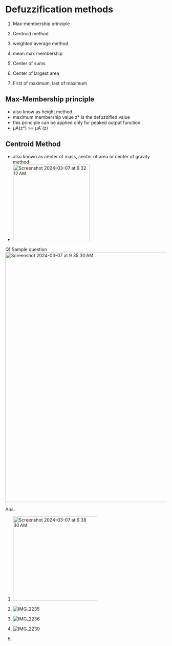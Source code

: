   
# Defuzzification methods

1.  Max-membership principle
    
2.  Centroid method
    
3.  weighted average method
    
4.  mean max membership
    
5.  Center of sums
    
6.  Center of largest area
    
7.  First of maximum, last of maximum


## Max-Membership principle 
- also know as height method
- maximum membership value z* is the defuzzified value
- this principle can be applied only for peaked output function
- μA​(z*) >= μA​`(z) 

## Centroid Method
- also known as center of mass, center of area or center of gravity method
- <img width="239" alt="Screenshot 2024-03-07 at 9 32 12 AM" src="https://github.com/farisbasha/softcomputing/assets/72191505/8a505b05-f2d9-4b55-899f-560a76da8809">

Q) Sample question
<img width="781" alt="Screenshot 2024-03-07 at 9 35 30 AM" src="https://github.com/farisbasha/softcomputing/assets/72191505/aa0c056c-cf86-4772-81fa-a2bc603b26bc">

Ans: 
1. <img width="263" alt="Screenshot 2024-03-07 at 9 38 30 AM" src="https://github.com/farisbasha/softcomputing/assets/72191505/7c6cc2d5-303d-4ef2-b2c3-e320809dbdf8">
2. ![IMG_2235](https://github.com/farisbasha/softcomputing/assets/72191505/f5276f57-c361-4289-8279-e5296a3e8a62)
3. ![IMG_2236](https://github.com/farisbasha/softcomputing/assets/72191505/42f85490-2390-44a3-953c-0c38b711bafd)
4. ![IMG_2239](https://github.com/farisbasha/softcomputing/assets/72191505/a33182b4-381d-443c-bdef-63a50cf8cbb2)

5. 


